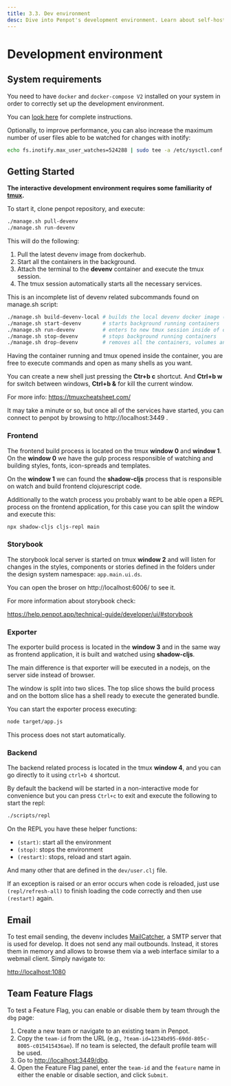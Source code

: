 ```yaml
---
title: 3.3. Dev environment
desc: Dive into Penpot's development environment. Learn about self-hosting, configuration, developer tools, architecture, and more. See the Penpot Technical Guide!
---
```


# Development environment

## System requirements

You need to have <code class="language-bash">docker</code> and <code class="language-bash">docker-compose V2</code> installed on your system
in order to correctly set up the development environment.

You can [look here][1] for complete instructions.

[1]: /technical-guide/getting-started/#install-with-docker


Optionally, to improve performance, you can also increase the maximum number of
user files able to be watched for changes with inotify:

```bash
echo fs.inotify.max_user_watches=524288 | sudo tee -a /etc/sysctl.conf && sudo sysctl -p
```


## Getting Started

**The interactive development environment requires some familiarity of [tmux](https://github.com/tmux/tmux/wiki).**

To start it, clone penpot repository, and execute:

```bash
./manage.sh pull-devenv
./manage.sh run-devenv
```

This will do the following:

1. Pull the latest devenv image from dockerhub.
2. Start all the containers in the background.
3. Attach the terminal to the **devenv** container and execute the tmux session.
4. The tmux session automatically starts all the necessary services.

This is an incomplete list of devenv related subcommands found on
manage.sh script:

```bash
./manage.sh build-devenv-local # builds the local devenv docker image (called by run-devenv automatically when needed)
./manage.sh start-devenv       # starts background running containers
./manage.sh run-devenv         # enters to new tmux session inside of one of the running containers
./manage.sh stop-devenv        # stops background running containers
./manage.sh drop-devenv        # removes all the containers, volumes and networks used by the devenv
```

Having the container running and tmux opened inside the container,
you are free to execute commands and open as many shells as you want.

You can create a new shell just pressing the **Ctr+b c** shortcut. And
**Ctrl+b w** for switch between windows, **Ctrl+b &** for kill the
current window.

For more info: https://tmuxcheatsheet.com/

It may take a minute or so, but once all of the services have started, you can
connect to penpot by browsing to http://localhost:3449 .

<!-- ## Inside the tmux session -->

<!-- By default, the tmux session opens 5 windows: -->

<!-- - **gulp** (0): responsible of build, watch (and other related) of -->
<!--   styles, images, fonts and templates. -->
<!-- - **frontend** (1): responsible of cljs compilation process of frontend. -->
<!--   **storybook** (2): local storybook development server -->
<!-- - **exporter** (3): responsible of cljs compilation process of exporter. -->
<!-- - **backend** (4): responsible of starting the backend jvm process. -->


### Frontend

The frontend build process is located on the tmux **window 0** and
**window 1**. On the **window 0** we have the gulp process responsible
of watching and building styles, fonts, icon-spreads and templates.

On the **window 1** we can found the **shadow-cljs** process that is
responsible on watch and build frontend clojurescript code.

Additionally to the watch process you probably want to be able open a REPL
process on the frontend application, for this case you can split the window
and execute this:

```bash
npx shadow-cljs cljs-repl main
```

### Storybook

The storybook local server is started on tmux **window 2** and will listen
for changes in the styles, components or stories defined in the folders
under the design system namespace: `app.main.ui.ds`.

You can open the broser on http://localhost:6006/ to see it.

For more information about storybook check:

https://help.penpot.app/technical-guide/developer/ui/#storybook

### Exporter

The exporter build process is located in the **window 3** and in the
same way as frontend application, it is built and watched using
**shadow-cljs**.

The main difference is that exporter will be executed in a nodejs, on
the server side instead of browser.

The window is split into two slices. The top slice shows the build process and
on the bottom slice has a shell ready to execute the generated bundle.

You can start the exporter process executing:

```bash
node target/app.js
```

This process does not start automatically.


### Backend

The backend related process is located in the tmux **window 4**, and
you can go directly to it using <code class="language-bash">ctrl+b 4</code> shortcut.

By default the backend will be started in a non-interactive mode for convenience
but you can press <code class="language-bash">Ctrl+c</code> to exit and execute the following to start the repl:

```bash
./scripts/repl
```

On the REPL you have these helper functions:
- <code class="language-bash">(start)</code>: start all the environment
- <code class="language-bash">(stop)</code>: stops the environment
- <code class="language-bash">(restart)</code>: stops, reload and start again.

And many other that are defined in the <code class="language-bash">dev/user.clj</code> file.

If an exception is raised or an error occurs when code is reloaded, just use
<code class="language-bash">(repl/refresh-all)</code> to finish loading the code correctly and then use
<code class="language-bash">(restart)</code> again.

## Email

To test email sending, the devenv includes [MailCatcher](https://mailcatcher.me/),
a SMTP server that is used for develop. It does not send any mail outbounds.
Instead, it stores them in memory and allows to browse them via a web interface
similar to a webmail client. Simply navigate to:

[http://localhost:1080](http://localhost:1080)

## Team Feature Flags

To test a Feature Flag, you can enable or disable them by team through the `dbg` page:

1. Create a new team or navigate to an existing team in Penpot.
2. Copy the `team-id` from the URL (e.g., `?team-id=1234bd95-69dd-805c-8005-c015415436ae`). If no team is selected, the default profile team will be used.
3. Go to [http://localhost:3449/dbg](http://localhost:3449/dbg).
4. Open the Feature Flag panel, enter the `team-id` and the `feature` name in either the enable or disable section, and click `Submit`.

